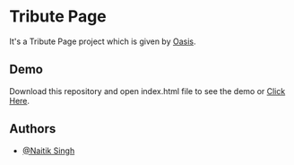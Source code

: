 

# Tribute Page

It's a Tribute Page project which is given by [Oasis](https://www.oasisinfobyte.com/).


## Demo

Download this repository and open index.html file to see the demo or [Click Here](https://oasis-tribute-page-x915-git-main-iamnaitiksingh.vercel.app/).


## Authors

- [@Naitik Singh](https://github.com/iamnaitiksingh/)
